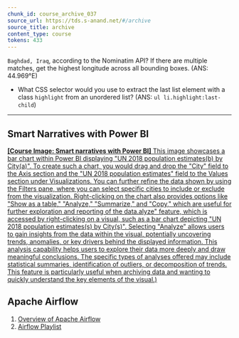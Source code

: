 ```yaml
---
chunk_id: course_archive_037
source_url: https://tds.s-anand.net/#/archive
source_title: archive
content_type: course
tokens: 433
---
```


 `Baghdad, Iraq`, according to the Nominatim API? If there are multiple matches, get the highest longitude across all bounding boxes. (ANS: 44.969°E)
- What CSS selector would you use to extract the last list element with a class `highlight` from an unordered list? (ANS: `ul li.highlight:last-child`)

---

## Smart Narratives with Power BI

[**[Course Image: Smart narratives with Power BI]** This image showcases a bar chart within Power BI displaying "UN 2018 population estimates(b) by City(a)". To create such a chart, you would drag and drop the "City" field to the Axis section and the "UN 2018 population estimates" field to the Values section under Visualizations. You can further refine the data shown by using the Filters pane, where you can select specific cities to include or exclude from the visualization. Right-clicking on the chart also provides options like "Show as a table," "Analyze," "Summarize," and "Copy," which are useful for further exploration and reporting of the data.alyze" feature, which is accessed by right-clicking on a visual, such as a bar chart depicting "UN 2018 population estimates(s) by City(s)". Selecting "Analyze" allows users to gain insights from the data within the visual, potentially uncovering trends, anomalies, or key drivers behind the displayed information. This analysis capability helps users to explore their data more deeply and draw meaningful conclusions. The specific types of analyses offered may include statistical summaries, identification of outliers, or decomposition of trends. This feature is particularly useful when archiving data and wanting to quickly understand the key elements of the visual.)](https://youtu.be/eHmvCNhZiWg)

## Apache Airflow

1. [Overview of Apache Airflow](https://airflow.apache.org/docs/apache-airflow/stable/)
2. [Airflow Playlist](https://www.youtube.com/playlist?list=PL5_c35Deekdm6N1OBHdQm7JZECTdm7zl-)
